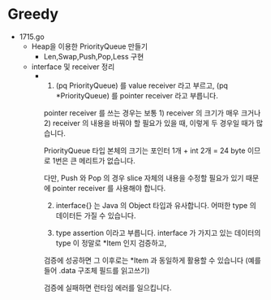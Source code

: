 
# Greedy
-   1715.go
    -   Heap을 이용한 PriorityQueue 만들기
        -  Len,Swap,Push,Pop,Less 구현 
    -   interface 및 receiver 정리 
        -   1. (pq PriorityQueue) 를 value receiver 라고 부르고, (pq *PriorityQueue) 를 pointer receiver 라고 부릅니다.

            pointer receiver 를 쓰는 경우는 보통 1) receiver 의 크기가 매우 크거나 2) receiver 의 내용을 바꿔야 할 필요가 있을 때, 이렇게 두 경우일 때가 많습니다.

            PriorityQueue 타입 본체의 크기는 포인터 1개 + int 2개 = 24 byte 이므로 1번은 큰 메리트가 없습니다.

            다만, Push 와 Pop 의 경우 slice 자체의 내용을 수정할 필요가 있기 때문에 pointer receiver 를 사용해야 합니다.

            

            2. interface{} 는 Java 의 Object 타입과 유사합니다. 어떠한 type 의 데이터든 가질 수 있습니다.

            

            3. type assertion 이라고 부릅니다. interface 가 가지고 있는 데이터의 type 이 정말로 *Item 인지 검증하고,

            검증에 성공하면 그 이후로는  *Item 과 동일하게 활용할 수 있습니다 (예를 들어 .data 구조체 필드를 읽고쓰기)

            검증에 실패하면 런타임 에러를 일으킵니다.